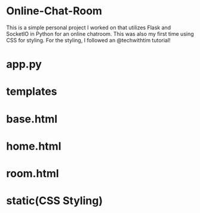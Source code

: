 # Online-Chat-Room
This is a simple personal project I worked on that utilizes Flask and SocketIO in Python for an online chatroom. This was also my first time using CSS for styling. For the styling, I followed an @techwithtim tutorial!

# app.py

# templates
  # base.html
  # home.html
  # room.html

# static(CSS Styling)
